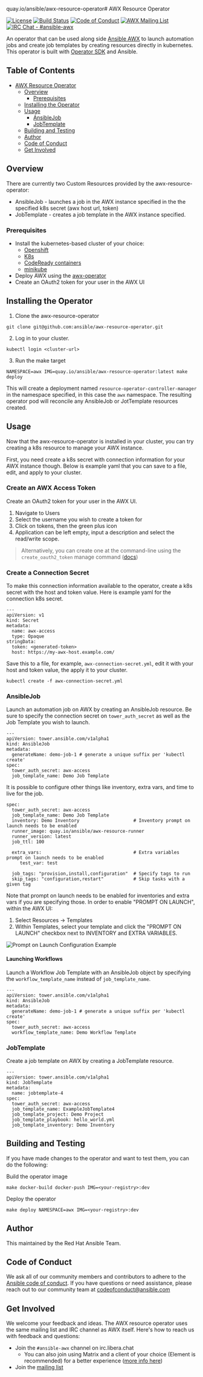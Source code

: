 quay.io/ansible/awx-resource-operator# AWX Resource Operator

[![License](https://img.shields.io/badge/License-Apache%202.0-blue.svg)](https://opensource.org/licenses/Apache-2.0)
[![Build Status](https://github.com/ansible/awx-resource-operator/workflows/CI/badge.svg?event=push)](https://github.com/ansible/awx-resource-operator/actions)
[![Code of Conduct](https://img.shields.io/badge/code%20of%20conduct-Ansible-yellow.svg)](https://docs.ansible.com/ansible/latest/community/code_of_conduct.html) 
[![AWX Mailing List](https://img.shields.io/badge/mailing%20list-AWX-orange.svg)](https://groups.google.com/g/awx-project)
[![IRC Chat - #ansible-awx](https://img.shields.io/badge/IRC-%23ansible--awx-blueviolet.svg)](https://libera.chat)

An operator that can be used along side [Ansible AWX](https://github.com/ansible/awx) to launch automation jobs and create job templates by creating resources directly in kubernetes. This operator is built with [Operator SDK](https://github.com/operator-framework/operator-sdk) and Ansible.

## Table of Contents

* [AWX Resource Operator](#awx-resource-operator)
   * [Overview](#overview)
      * [Prerequisites](#prerequisites)
   * [Installing the Operator](#installing-the-operator)
   * [Usage](#usage)
      * [AnsibleJob](#ansiblejob)
      * [JobTemplate](#jobtemplate)
   * [Building and Testing](#building-and-testing)
   * [Author](#author)
   * [Code of Conduct](#code-of-conduct)
   * [Get Involved](#get-involved)

## Overview

There are currently two Custom Resources provided by the awx-resource-operator:

* AnsibleJob - launches a job in the AWX instance specified in the the specified k8s secret (awx host url, token)
* JobTemplate - creates a job template in the AWX instance specified.

### Prerequisites

* Install the kubernetes-based cluster of your choice:
  * [Openshift](https://docs.openshift.com/container-platform/4.11/installing/index.html)
  * [K8s](https://kubernetes.io/docs/setup/)
  * [CodeReady containers](https://access.redhat.com/documentation/en-us/red_hat_openshift_local/2.5)
  * [minikube](https://minikube.sigs.k8s.io/docs/start/)
* Deploy AWX using the [awx-operator](https://github.com/ansible/awx-operator#basic-install)
* Create an OAuth2 token for your user in the AWX UI


## Installing the Operator

1. Clone the awx-resource-operator

```
git clone git@github.com:ansible/awx-resource-operator.git
```

2. Log in to your cluster.

```
kubectl login <cluster-url>
```

3. Run the make target

```
NAMESPACE=awx IMG=quay.io/ansible/awx-resource-operator:latest make deploy
```

This will create a deployment named `resource-operator-controller-manager` in the namespace specified, in this case the `awx` namespace. The resulting operator pod will reconcile any AnsibleJob or JotTemplate resources created.


## Usage

Now that the awx-resource-operator is installed in your cluster, you can try creating a k8s resource to manage your AWX instance.

First, you need create a k8s secret with connection information for your AWX instance though. Below is example yaml that you can save to a file, edit, and apply to your cluster.

### Create an AWX Access Token

Create an OAuth2 token for your user in the AWX UI.

1. Navigate to Users
2. Select the username you wish to create a token for
3. Click on tokens, then the green plus icon
4. Application can be left empty, input a description and select the read/write scope.

> Alternatively, you can create one at the command-line using the `create_oauth2_token` manage command ([docs](https://docs.ansible.com/automation-controller/latest/html/administration/tower-manage.html#create-oauth2-token))

### Create a Connection Secret

To make this connection information available to the operator, create a k8s secret with the host and token value. Here is example yaml for the connection k8s secret.

```
---
apiVersion: v1
kind: Secret
metadata:
  name: awx-access
  type: Opaque
stringData:
  token: <generated-token>
  host: https://my-awx-host.example.com/
```

Save this to a file, for example, `awx-connection-secret.yml`, edit it with your host and token value, the apply it to your cluster.

```
kubectl create -f awx-connection-secret.yml
```

### AnsibleJob

Launch an automation job on AWX by creating an AnsibleJob resource. Be sure to specify the connection secret on `tower_auth_secret` as well as the Job Template you wish to launch.

```
---
apiVersion: tower.ansible.com/v1alpha1
kind: AnsibleJob
metadata:
  generateName: demo-job-1 # generate a unique suffix per 'kubectl create'
spec:
  tower_auth_secret: awx-access
  job_template_name: Demo Job Template
```

It is possible to configure other things like inventory, extra vars, and time to live for the job.

```
spec:
  tower_auth_secret: awx-access
  job_template_name: Demo Job Template
  inventory: Demo Inventory                    # Inventory prompt on launch needs to be enabled
  runner_image: quay.io/ansible/awx-resource-runner
  runner_version: latest
  job_ttl: 100

  extra_vars:                                  # Extra variables prompt on launch needs to be enabled
     test_var: test

  job_tags: "provision,install,configuration"  # Specify tags to run
  skip_tags: "configuration,restart"           # Skip tasks with a given tag
```

Note that prompt on launch needs to be enabled for inventories and extra vars if you are specifying those. In order to enable "PROMPT ON LAUNCH", within the AWX UI:

1. Select Resources -> Templates
2. Within Templates, select your template and click the "PROMPT ON LAUNCH" checkbox next to INVENTORY and EXTRA VARIABLES.

![Prompt on Launch Configuration Example](./docs/images/on-launch-configuration.png "Prompt on Launch Configuration Example")


#### Launching Workflows

Launch a Workflow Job Template with an AnsibleJob object by specifying the `workflow_template_name` instead of `job_template_name`.

```
---
apiVersion: tower.ansible.com/v1alpha1
kind: AnsibleJob
metadata:
  generateName: demo-job-1 # generate a unique suffix per 'kubectl create'
spec:
  tower_auth_secret: awx-access
  workflow_template_name: Demo Workflow Template
```

### JobTemplate

Create a job template on AWX by creating a JobTemplate resource.

```
---
apiVersion: tower.ansible.com/v1alpha1
kind: JobTemplate
metadata:
  name: jobtemplate-4
spec:
  tower_auth_secret: awx-access
  job_template_name: ExampleJobTemplate4
  job_template_project: Demo Project
  job_template_playbook: hello_world.yml
  job_template_inventory: Demo Inventory
```


## Building and Testing

If you have made changes to the operator and want to test them, you can do the following:

Build the operator image

```
make docker-build docker-push IMG=<your-registry>:dev
```

Deploy the operator

```
make deploy NAMESPACE=awx IMG=<your-registry>:dev
```

## Author

This maintained by the Red Hat Ansible Team.

## Code of Conduct

We ask all of our community members and contributors to adhere to the [Ansible code of conduct](http://docs.ansible.com/ansible/latest/community/code_of_conduct.html). If you have questions or need assistance, please reach out to our community team at [codeofconduct@ansible.com](mailto:codeofconduct@ansible.com)

## Get Involved

We welcome your feedback and ideas. The AWX resource operator uses the same mailing list and IRC channel as AWX itself. Here's how to reach us with feedback and questions:

- Join the `#ansible-awx` channel on irc.libera.chat
  * You can also join using Matrix and a client of your choice (Element is recommended) for a better experience ([more info here](https://hackmd.io/@ansible-community/community-matrix-faq))
- Join the [mailing list](https://groups.google.com/forum/#!forum/awx-project)
